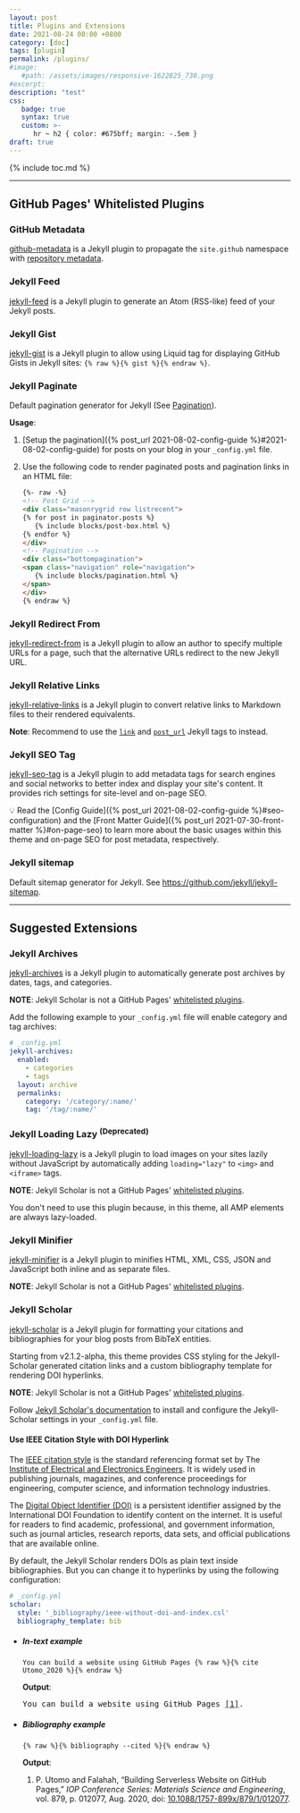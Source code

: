 ```yaml
---
layout: post
title: Plugins and Extensions
date: 2021-08-24 00:00 +0800
category: [doc]
tags: [plugin]
permalink: /plugins/
#image:
   #path: /assets/images/responsive-1622825_730.png
#excerpt:
description: "test"
css:
   badge: true
   syntax: true
   custom: >-
      hr ~ h2 { color: #675bff; margin: -.5em }
draft: true
---
```


{% include toc.md %}

* * *

## <i class="fas fa-cubes fa-fw"></i> GitHub Pages' Whitelisted Plugins

### <i class="fab fa-github fa-fw"></i> GitHub Metadata

[github-metadata](https://github.com/jekyll/github-metadata) is a Jekyll plugin to propagate the `site.github` namespace with [repository metadata](https://github.com/jekyll/github-metadata/blob/master/docs/site.github.md).


### <i class="fas fa-rss fa-fw"></i> Jekyll Feed

[jekyll-feed](https://github.com/jekyll/jekyll-feed) is a Jekyll plugin to generate an Atom (RSS-like) feed of your Jekyll posts.

### <i class="fab fa-github-alt fa-fw"></i> Jekyll Gist

[jekyll-gist](https://github.com/jekyll/jekyll-gist) is a Jekyll plugin to allow using Liquid tag for displaying GitHub Gists in Jekyll sites: `{% raw %}{% gist %}{% endraw %}`.

### <i class="fas fa-sort fa-rotate-90 fa-fw"></i> Jekyll Paginate

Default pagination generator for Jekyll (See [Pagination](https://jekyllrb.com/docs/pagination/ "Official Jekyll Documentation")).

**Usage**:

1. [Setup the pagination]({% post_url 2021-08-02-config-guide %}#2021-08-02-config-guide) for posts on your blog in your `_config.yml` file.
2. Use the following code to render paginated posts and pagination links in an HTML file:

   ```html
   {%- raw -%}
   <!-- Post Grid -->
   <div class="masonrygrid row listrecent">   
   {% for post in paginator.posts %}   
      {% include blocks/post-box.html %}
   {% endfor %}   
   </div> 
   <!-- Pagination -->
   <div class="bottompagination">   
   <span class="navigation" role="navigation">  
      {% include blocks/pagination.html %}      
   </span>   
   </div>
   {% endraw %}
   ```

### <i class="fas fa-directions fa-fw"></i> Jekyll Redirect From

[jekyll-redirect-from](https://github.com/jekyll/jekyll-redirect-from) is a Jekyll plugin to allow an author to specify multiple URLs for a page, such that the alternative URLs redirect to the new Jekyll URL.

### <i class="fas fa-anchor fa-fw"></i> Jekyll Relative Links

[jekyll-relative-links](https://github.com/benbalter/jekyll-relative-links/) is a Jekyll plugin to convert relative links to Markdown files to their rendered equivalents.

**Note**: Recommend to use the [`link`](https://jekyllrb.com/docs/liquid/tags/#link) and [`post_url`](https://jekyllrb.com/docs/liquid/tags/#linking-to-posts) Jekyll tags to instead.

### <i class="fab fa-searchengin fa-fw"></i> Jekyll SEO Tag

[jekyll-seo-tag](https://github.com/jekyll/jekyll-seo-tag) is a Jekyll plugin to add metadata tags for search engines and social networks to better index and display your site's content. It provides rich settings for site-level and on-page SEO.

💡 Read the [Config Guide]({% post_url 2021-08-02-config-guide %}#seo-configuration) and the [Front Matter Guide]({% post_url 2021-07-30-front-matter %}#on-page-seo) to learn more about the basic usages within this theme and on-page SEO for post metadata, respectively.

### <i class="fas fa-sitemap fa-fw"></i> Jekyll sitemap

Default sitemap generator for Jekyll. See <https://github.com/jekyll/jekyll-sitemap>.

* * *

## <i class="fas fa-plug fa-fw"></i> Suggested Extensions

### <i class="fas fa-archive"></i> Jekyll Archives

[jekyll-archives](https://github.com/jekyll/jekyll-archives) is a Jekyll plugin to automatically generate post archives by dates, tags, and categories.

**NOTE**: Jekyll Scholar is not a GitHub Pages' [whitelisted plugins](https://pages.github.com/versions/).

Add the following example to your `_config.yml` file will enable category and tag archives:

```yaml
# _config.yml
jekyll-archives:
  enabled:
    - categories
    - tags
  layout: archive
  permalinks: 
    category: '/category/:name/'
    tag: '/tag/:name/'
```

### <i class="fas fa-spinner fa-fw"></i> Jekyll Loading Lazy <sup>(Deprecated)</sup>

[jekyll-loading-lazy](https://github.com/gildesmarais/jekyll-loading-lazy) is a Jekyll plugin to load images on your sites lazily without JavaScript by automatically adding `loading="lazy"` to `<img>` and `<iframe>` tags.

**NOTE**: Jekyll Scholar is not a GitHub Pages' [whitelisted plugins](https://pages.github.com/versions/).

You don't need to use this plugin because, in this theme, all AMP elements are always lazy-loaded.

### <i class="fas fa-file-export fa-fw"></i> Jekyll Minifier

[jekyll-minifier](https://github.com/digitalsparky/jekyll-minifier) is a Jekyll plugin to minifies HTML, XML, CSS, JSON and JavaScript both inline and as separate files.

**NOTE**: Jekyll Scholar is not a GitHub Pages' [whitelisted plugins](https://pages.github.com/versions/).

### <i class="fas fa-graduation-cap fa-fw"></i> Jekyll Scholar

[jekyll-scholar](https://github.com/inukshuk/jekyll-scholar) is a Jekyll plugin for formatting your citations and bibliographies for your blog posts from BibTeX entities.

Starting from <span class="badge badge-success">v2.1.2-alpha</span>, this theme provides CSS styling for the Jekyll-Scholar generated citation links and a custom bibliography template for rendering DOI hyperlinks.

**NOTE**: Jekyll Scholar is not a GitHub Pages' [whitelisted plugins](https://pages.github.com/versions/).

Follow [Jekyll Scholar's documentation](https://github.com/inukshuk/jekyll-scholar) to install and configure the Jekyll-Scholar settings in your `_config.yml` file.

#### Use IEEE Citation Style with DOI Hyperlink

The [IEEE citation style](https://ieeeauthorcenter.ieee.org/wp-content/uploads/IEEE-Reference-Guide.pdf) is the standard referencing format set by The [Institute of Electrical and Electronics Engineers](https://www.ieee.org/). It is widely used in publishing journals, magazines, and conference proceedings for engineering, computer science, and information technology industries.

The [Digital Object Identifier (DOI)](https://apastyle.apa.org/style-grammar-guidelines/references/dois-urls) is a persistent identifier assigned by the International DOI Foundation to identify content on the internet. It is useful for readers to find academic, professional, and government information, such as journal articles, research reports, data sets, and official publications that are available online.

By default, the Jekyll Scholar renders DOIs as plain text inside bibliographies. But you can change it to hyperlinks by using the following configuration:

```yaml
# _config.yml
scholar:
  style: '_bibliography/ieee-without-doi-and-index.csl'
  bibliography_template: bib
```

- ##### **In-text example**

   `You can build a website using GitHub Pages {% raw %}{% cite Utomo_2020 %}{% endraw %}`

   **Output**:

   <samp>You can build a website using GitHub Pages <a class="citation" href="#Utomo_2020">[1]</a>.</samp>

- ##### **Bibliography example**

   `{% raw %}{% bibliography --cited %}{% endraw %}`

   **Output**:

   <p><samp>
      <ol class="bibliography">
      <li>
      <span id="Utomo_2020">P. Utomo and Falahah, “Building Serverless Website on GitHub Pages,” <i>IOP Conference Series: Materials Science and Engineering</i>, vol. 879, p. 012077, Aug. 2020,</span> doi: <a data-vars-event-label="https://doi.org/10.1088/1757-899x/879/1/012077" href="https://doi.org/10.1088/1757-899x/879/1/012077">10.1088/1757-899x/879/1/012077</a>.
      </li>
      </ol>
      </samp>
   </p>
